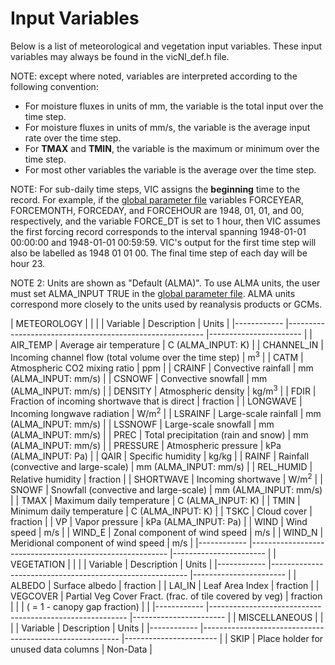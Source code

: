 # Input Variables

Below is a list of meteorological and vegetation input variables. These input variables may always be found in the vicNl_def.h file.

NOTE: except where noted, variables are interpreted according to the following convention:

*   For moisture fluxes in units of mm, the variable is the total input over the time step.
*   For moisture fluxes in units of mm/s, the variable is the average input rate over the time step.
*   For **TMAX** and **TMIN**, the variable is the maximum or minimum over the time step.
*   For most other variables the variable is the average over the time step.

NOTE: For sub-daily time steps, VIC assigns the **beginning** time to the record. For example, if the [global parameter file](GlobalParam.md) variables FORCEYEAR, FORCEMONTH, FORCEDAY, and FORCEHOUR are 1948, 01, 01, and 00, respectively, and the variable FORCE_DT is set to 1 hour, then VIC assumes the first forcing record corresponds to the interval spanning 1948-01-01 00:00:00 and 1948-01-01 00:59:59\. VIC's output for the first time step will also be labelled as 1948 01 01 00\. The final time step of each day will be hour 23.

NOTE 2: Units are shown as "Default (ALMA)".  To use ALMA units, the user must set ALMA_INPUT TRUE in the [global parameter file](GlobalParam.md). ALMA units correspond more closely to the units used by reanalysis products or GCMs.


| METEOROLOGY   |                                                               |                               |
| Variable   	| Description                                             	| Units                 	|
|------------	|---------------------------------------------------------	|-----------------------	|
| AIR_TEMP   	| Average air temperature                                 	| C (ALMA_INPUT: K)     	|
| CHANNEL_IN 	| Incoming channel flow (total volume over the time step) 	| m<sup>3</sup>          	|
| CATM       	| Atmospheric CO2 mixing ratio                            	| ppm                   	|
| CRAINF     	| Convective rainfall                                     	| mm (ALMA_INPUT: mm/s) 	|
| CSNOWF     	| Convective snowfall                                     	| mm (ALMA_INPUT: mm/s) 	|
| DENSITY    	| Atmospheric density                                     	| kg/m<sup>3</sup>       	|
| FDIR       	| Fraction of incoming shortwave that is direct           	| fraction              	|
| LONGWAVE   	| Incoming longwave radiation                             	| W/m<sup>2</sup>        	|
| LSRAINF    	| Large-scale rainfall                                    	| mm (ALMA_INPUT: mm/s) 	|
| LSSNOWF    	| Large-scale snowfall                                    	| mm (ALMA_INPUT: mm/s) 	|
| PREC       	| Total precipitation (rain and snow)                     	| mm (ALMA_INPUT: mm/s) 	|
| PRESSURE   	| Atmospheric pressure                                    	| kPa (ALMA_INPUT: Pa)  	|
| QAIR       	| Specific humidity                                       	| kg/kg                 	|
| RAINF      	| Rainfall (convective and large-scale)                   	| mm (ALMA_INPUT: mm/s) 	|
| REL_HUMID  	| Relative humidity                                       	| fraction              	|
| SHORTWAVE  	| Incoming shortwave                                      	| W/m<sup>2</sup>        	|
| SNOWF      	| Snowfall (convective and large-scale)                   	| mm (ALMA_INPUT: mm/s) 	|
| TMAX       	| Maximum daily temperature                               	| C (ALMA_INPUT: K)     	|
| TMIN       	| Minimum daily temperature                               	| C (ALMA_INPUT: K)     	|
| TSKC       	| Cloud cover                                             	| fraction              	|
| VP         	| Vapor pressure                                          	| kPa (ALMA_INPUT: Pa)  	|
| WIND       	| Wind speed                                              	| m/s                   	|
| WIND_E     	| Zonal component of wind speed                           	| m/s                   	|
| WIND_N     	| Meridional component of wind speed                      	| m/s                   	|
|------------	|---------------------------------------------------------	|-----------------------	|
| VEGETATION    |                                                               |                               |
| Variable   	| Description                                             	| Units                 	|
|------------	|---------------------------------------------------------	|-----------------------	|
| ALBEDO     	| Surface albedo                                          	| fraction              	|
| LAI_IN     	| Leaf Area Index                                         	| fraction              	|
| VEGCOVER   	| Partial Veg Cover Fract. (frac. of tile covered by veg) 	| fraction              	|
|            	| ( = 1 - canopy gap fraction)                          	|                       	|
|------------	|---------------------------------------------------------	|-----------------------	|
| MISCELLANEOUS |                                                               |                               |
| Variable   	| Description                                             	| Units                 	|
|------------	|---------------------------------------------------------	|-----------------------	|
| SKIP       	| Place holder for unused data columns                    	| Non-Data              	|
